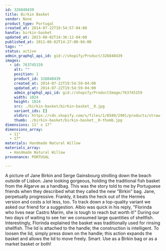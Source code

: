 ```yaml
---
id: 326840439
title: Birkin Basket
vendor: None
product_type: Portugal
created_at: 2014-07-22T19:54:57-04:00
handle: birkin-basket
updated_at: 2023-08-02T14:36:12-04:00
published_at: 2011-06-02T14:27:00-04:00
tags: ""
status: active
admin_graphql_api_id: gid://shopify/Product/326840439
images:
  - id: 763745159
    alt: ""
    position: 1
    product_id: 326840439
    created_at: 2014-07-22T19:54:59-04:00
    updated_at: 2014-07-22T19:54:59-04:00
    admin_graphql_api_id: gid://shopify/ProductImage/763745159
    width: 1024
    height: 1024
    src: ./birkin-basket/birkin-basket__0.jpg
    variant_ids: []
    oldSrc: https://cdn.shopify.com/s/files/1/0589/2901/products/straw-birkin-basket.jpeg?v=1406073299
    thumb: ./birkin-basket/birkin-basket__0-thumb.jpg
dimensions: 11" x 17"
dimensions_array:
  - 11"
  - 17"
materials: Handmade Natural Willow
materials_array:
  - Handmade Natural Willow
provenance: PORTUGAL

---
```


A picture of Jane Birkin and Serge Gainsbourg strolling down the beach outside of Lisbon. Jane looking gorgeous, holding the traditional fish basket from the Algarve as a handbag. This was the story told to me by Portuguese friends when they described what they called the new "Birkin" bag. Jane, perpetually progressive. Frankly, it beats the heck out of the Hermès version and costs a lot less, too. To track down a top-quality variant we asked our friend for a suggestion. Albio was quick in his reply, "Florinda who lives near Castro Marim, she is tough to reach but worth it!" During our two days of waiting to see her we consumed large quantities of shellfish. Interestingly, Florinda explained the basket was traditionally used for rinsing shellfish. The lid is attached to the handle; the construction is intelligent. To loosen the lid, simply press down on the handle; this action expands the basket and allows the lid to move freely. Smart. Use as a Birkin bag or as a market basket or both!